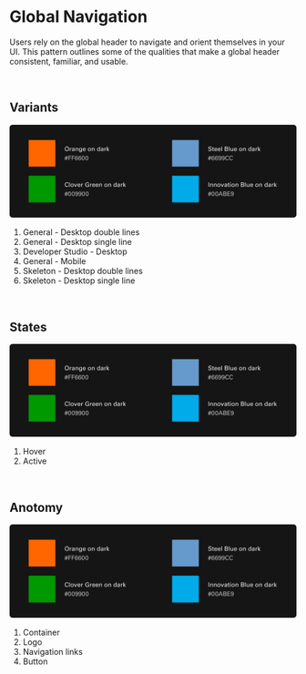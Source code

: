 # Global Navigation

Users rely on the global header to navigate and orient themselves in your UI. This pattern outlines some of the qualities that make a global header consistent, familiar, and usable.

</br>

## Variants

<img src="../../assets/images/foundations/color-secondary.jpg" alt="Secondarycolor" width="752"/>

1. General - Desktop double lines
2. General - Desktop single line
3. Developer Studio - Desktop
4. General - Mobile
5. Skeleton - Desktop double lines
6. Skeleton - Desktop single line

</br>

## States

<img src="../../assets/images/foundations/color-secondary.jpg" alt="Secondarycolor" width="752"/>

1. Hover
2. Active

</br>

## Anotomy

<img src="../../assets/images/foundations/color-secondary.jpg" alt="Secondarycolor" width="752"/>

1. Container
2. Logo
3. Navigation links
4. Button
